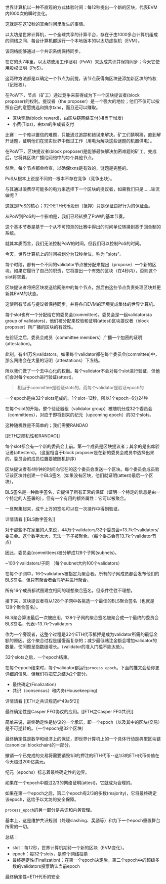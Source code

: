 世界计算机以一种不直观的方式体验时间：每12秒提出一个新的区块，代表EVM内1000次的瞬时变化。

这就是在这12秒的其余时间里发生的事情。

以太坊是世界计算机，一个全球共享的计算平台，存在于由1000多台计算机组成的网络之间，每台计算机都运行一个本地版本的以太坊虚拟机（EVM）。

该网络能够通过一个共识系统保持同步。

在它的头7年里，以太坊使用工作证明（PoW）来达成共识并保持同步；今天它使用股权证明（PoS）。

这两种方法都是以确定一个节点为前提，该节点获得向区块链添加新区块的特权（记账权）。

在PoW下，节点（矿工）通过竞争来获得成为下一个区块提议者(block proposer)的权利。提议者（the proposer）是一个强大的地位；他们不仅可以按照自己的意愿挑选和排序txns，而且还可以赚取。

- 区块奖励(block reward)，由区块链网络支付(相当于增发)
- 小费(Tips)，由txn的生成者支付

比赛：一个难以置信的难题，只能通过追踪和错误来解决。矿工们猜啊猜，直到解开谜题，证明他们在现实世界中做过工作（用电为解决这些谜题的机器供电）。

在PoW下，区块提议者(block proposer)是能够最快解决加密难题的矿工。完成后，它将其区块广播给网络中的每个其他节点。

然后，每个节点都会检查，以确保txns是有效的，谜题是完整的。

PoS从根本上说是不同的--根本不存在竞争（竞争出块）。

与其通过浪费尽可能多的电力来选择下一个区块的提议者，如果我们只是......轮流做呢？

这就是PoS的核心；32个ETH代币股份（抵押）只是保证良好行为的保证金。

从PoW到PoS的一个影响是，我们已经转换了PoW的基本节奏。

 这个基本节奏是基于一个从不可预测的比赛中得出的时间单位转换到基于回合制的系统。

就其本质而言，我们无法控制PoW的时间，但我们可以控制PoS的时间。

 今天，世界计算机上的时间被划分为12秒单位，称为 "slots"。

每个时段，都有一个不同的validator节点被分配来提出（propose）一个新的区块。如果它履行了自己的职责，它将提出一个有效的区块（在4秒内），否则这个slot将空着。

区块提议者将把区块发送给网络中的每个节点，然后由这些节点负责处理区块并更新其EVM的状态。

这使所有节点与提议者保持同步，并将各自EVM的环境变成集体的世界计算机。

每个slot也有一个分配给它的委员会(committee)。委员会是一组validators(a group of validators)，他们被分配来校验和证明(attest)区块提议者（block proposer）所广播的区块的有效性。

在验证之后，委员会成员（committee members）广播一个加密的证明(attestation)。

 此刻，有44万名validators。如果每个validator都在每个委员会(committee)中，那么网络会在大量的证明（attestations）下冻结。

所以我们做了一个去中心化的权衡。每个validator不会对每个slot进行验证，但他们会对每个epoch进行验证(attest)。

> 相当于committee是验证slots的，而每个validator是验证epoch的

一个epoch是由32个slots组成的。1个slot=12秒，所以1个epoch=6分24秒

在每个slot的开始，整个验证器组（validator group）被随机分成32个委员会（committees），对应于即将到来的纪元（upcoming epoch）的32个slots。

这种随机性是不简单的；我们需要RANDAO

[[ETH之随机性和RANDAO]]

每个slot都会有一个新的委员会上前。第一个成员是区块提议者；其余的是出席验证者(attesters)。（这里相当于block proposer是在新的委员会成员中选择出来的，委员会的成员位置要被随机排序）

区块提议者有4秒钟的时间向它在的这个委员会发送一个区块。每个委员会成员验证该区块并创建一个BLS签名（如果没有区块，他们就证明(attest)最后一个区块）。

BLS签名是一种数字签名，它提供了所有正常的保证（证明一个特定的信息是由一个特定的人签署的），但有一个有用的额外属性：它可以被聚合。

一旦聚集起来，成千上万的签名可以在一次操作中得到验证。

详情请看 [[BLS数字签名]]


 对于那些不在家里的人来说，44万个validators/32个委员会=13.7k个validators/委员会。这个数字太大，无法一下子被聚合。（每个委员会有13.7k个validator节点）

因此，委员会(committees)被分解成128个子网(subnets)。

~100个validators/子网 （每个subnet大约100个validators）

 在每个子网中，16个validators被指定为聚合者。所有的子网成员都会发布他们的BLS签名，但只有聚合者会聆听并进行聚合。

所有16个成员都试图建立相同的理想聚合签名，但条件往往不理想。

接下来，区块提议者将从128个子网中各挑选一个最佳的BLS聚合签名（也就是128个聚合签名）。

BLS聚合算法最后一次被应用，128个子网的聚合签名被聚合成一个最终的委员会BLS签名，代表~13.7k个validators

作为一个旁观者，这整个过程是32个ETH代币抵押是成为validator所需的最低金额的原因。这个聚合过程是缓慢而复杂的；减少最低赌注金额会增加validator的数量，使问题呈指数级增长。（validator的准入门槛不能太低）。

32个slots之后，一个epoch结束。

在每个epoch结束时，每个validator都运行`process_epoch`。下面的推文会给你更详细的信息，但我们将把它总结为2个部分。

- 最终确定(Finalization)
-  共识（consensus）和内务(Housekeeping)

详情请看 [[ETH之共识规范#^49a5f2]]

最终确定性是Casper FFG协议的应用。[[ETH之Casper FFG共识]]

简单来说，最终确定性是协议的一个承诺，即一个epoch（以及其中的区块/交易）是不可逆转的。（一个epoch是32个区块）

最终确定性是数学和经济上的保证，即世界计算机上的一个具体行动是典型区块链(canonical blockchain)的一部分。

撤销一个已完成的交易将需要销毁1/3的押注的ETH代币--这1/3的ETH代币价值在今天超过200亿美元。

纪元（epochs）标志着最终确定性的边界。

如果在一个epoch中超过2/3的网络证明(attest)，它就成为合理的。

如果在第一个epoch之后，第二个epoch有2/3的多数(majority)，它将最终确定该epoch，这给予以太坊的安全保障。

`process_epoch`的另一部分是共识和内务管理。

基本上，这是维护共识规则（处理slashing、奖励等）和为下一个epoch重置舞台所需的一切。

总结：

- slot：每12秒，世界计算机期待一个新的区块（EVM变化）。
- epoch：每32个slots，是整个网络投票
- 最终确定性(Finalization)：在第一个epoch决定后，第二个epoch中的超级多数的validators投票确认当前epoch

最终确定性=ETH代币的安全